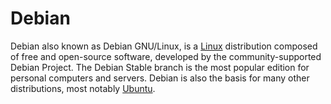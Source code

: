 # Debian

Debian also known as Debian GNU/Linux, is a [Linux](Coding%20Cheat%20Sheets/linux/linux.md) distribution composed of free and open-source software, developed by the community-supported Debian Project. The Debian Stable branch is the most popular edition for personal computers and servers. Debian is also the basis for many other distributions, most notably [Ubuntu](Coding%20Cheat%20Sheets/linux/distros/ubuntu.md).
